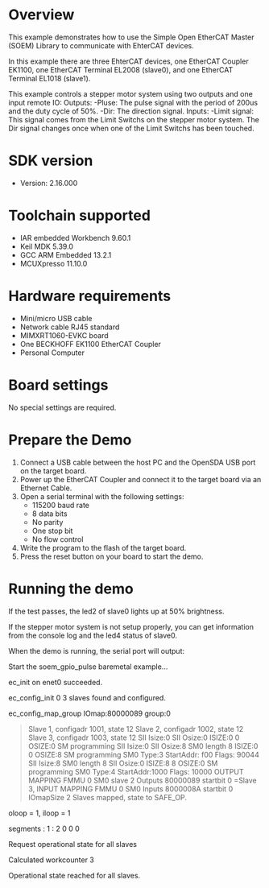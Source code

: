 Overview
========
This example demonstrates how to use the Simple Open EtherCAT Master (SOEM) Library to communicate with EhterCAT devices.

In this example there are three EhterCAT devices, one EtherCAT Coupler EK1100, one EtherCAT Terminal EL2008 (slave0),
and one EtherCAT Terminal EL1018 (slave1).

This example controls a stepper motor system using two outputs and one input remote IO:
  Outputs:
    -Pluse: The pulse signal with the period of 200us and the duty cycle of 50%.
    -Dir:  The direction signal.
  Inputs:
    -Limit signal: This signal comes from the Limit Switchs on the stepper motor system.
     The Dir signal changes once when one of the Limit Switchs has been touched.


SDK version
===========
- Version: 2.16.000

Toolchain supported
===================
- IAR embedded Workbench  9.60.1
- Keil MDK  5.39.0
- GCC ARM Embedded  13.2.1
- MCUXpresso  11.10.0

Hardware requirements
=====================
- Mini/micro USB cable
- Network cable RJ45 standard
- MIMXRT1060-EVKC board
- One BECKHOFF EK1100 EtherCAT Coupler
- Personal Computer

Board settings
==============
No special settings are required.

Prepare the Demo
================
1.  Connect a USB cable between the host PC and the OpenSDA USB port on the target board.
2.  Power up the EtherCAT Coupler and connect it to the target board via an Ethernet Cable.
3.  Open a serial terminal with the following settings:
    - 115200 baud rate
    - 8 data bits
    - No parity
    - One stop bit
    - No flow control
4.  Write the program to the flash of the target board.
5.  Press the reset button on your board to start the demo.

Running the demo
================
If the test passes, the led2 of slave0 lights up at 50% brightness.

If the stepper motor system is not setup properly, you can get information from
the console log and the led4 status of slave0.

When the demo is running, the serial port will output:


Start the soem_gpio_pulse baremetal example...

ec_init on enet0 succeeded.

ec_config_init 0
3 slaves found and configured.

ec_config_map_group IOmap:80000089 group:0
 >Slave 1, configadr 1001, state 12
 >Slave 2, configadr 1002, state 12
 >Slave 3, configadr 1003, state 12
  SII Isize:0
  SII Osize:0
     ISIZE:0 0 OSIZE:0
  SM programming
  SII Isize:0
  SII Osize:8
    SM0 length 8
     ISIZE:0 0 OSIZE:8
  SM programming
    SM0 Type:3 StartAddr: f00 Flags:   90044
  SII Isize:8
    SM0 length 8
  SII Osize:0
     ISIZE:8 8 OSIZE:0
  SM programming
    SM0 Type:4 StartAddr:1000 Flags:   10000
  OUTPUT MAPPING
    FMMU 0
      SM0
    slave 2 Outputs 80000089 startbit 0
 =Slave 3, INPUT MAPPING
    FMMU 0
      SM0
    Inputs 8000008A startbit 0
IOmapSize 2
Slaves mapped, state to SAFE_OP.

oloop = 1, iloop = 1

segments : 1 : 2 0 0 0

Request operational state for all slaves

Calculated workcounter 3

Operational state reached for all slaves.

